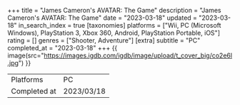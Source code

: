 +++
title = "James Cameron's AVATAR: The Game"
description = "James Cameron's AVATAR: The Game"
date = "2023-03-18"
updated = "2023-03-18"
in_search_index = true
[taxonomies]
platforms = ["Wii, PC (Microsoft Windows), PlayStation 3, Xbox 360, Android, PlayStation Portable, iOS"]
rating = []
genres = ["Shooter, Adventure"]
[extra]
subtitle = "PC"
completed_at = "2023-03-18"
+++
{{ image(src="https://images.igdb.com/igdb/image/upload/t_cover_big/co2e6l.jpg") }}

|              |            |
| ------------ | ---------- |
| Platforms    | PC |
| Completed at | 2023/03/18 |

